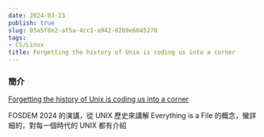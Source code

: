 ```yaml
---
date: 2024-03-23
publish: true
slug: 05a5f8e2-af5a-4cc1-a942-92b9e6045270
tags:
- CS/Linux
title: Forgetting the history of Unix is coding us into a corner
---
```

### 簡介

[Forgetting the history of Unix is coding us into a corner](https://www.theregister.com/2024/02/16/what_is_unix/)

FOSDEM 2024 的演講，從 UNIX 歷史來講解 Everything is a File 的概念，蠻詳細的，對每一個時代的 UNIX 都有介紹
